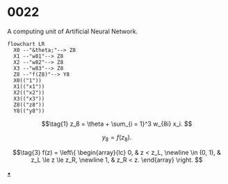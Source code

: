 # 0022
A computing unit of Artificial Neural Network.

```mermaid
flowchart LR
  X0 --"&theta;"--> Z8
  X1 --"w81"--> Z8
  X2 --"w82"--> Z8
  X3 --"w83"--> Z8
  Z8 --"f(Z8)"--> Y8
  X0(("1"))
  X1(("x1"))
  X2(("x2"))
  X3(("x3"))
  Z8(("z8"))
  Y8(("y8"))
```

$$\tag{1}
z_8 = \theta + \sum_{i = 1}^3 w_{8i} x_i.
$$

$$\tag{2}
y_8 = f(z_8).
$$


$$\tag{3}
f(z) = \left\{
\begin{array}{lc}
0, & z < z_L, \newline
\in (0, 1), & z_L \le z \le z_R, \newline
1, & z_R < z.
\end{array}
\right.
$$


[&bull;](README.md)
